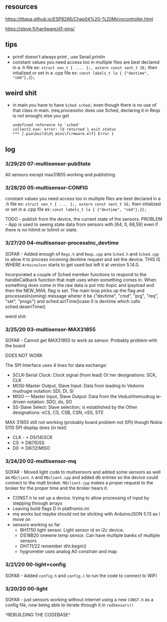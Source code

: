 ## resources

https://tttapa.github.io/ESP8266/Chap04%20-%20Microcontroller.html

https://steve.fi/hardware/d1-pins/

## tips
* printf doesn't always print , use Serail.println
* constant values you need access too in multiple files are best declared in a .h file ex: `struct sen_t { .... };, extern const sent_t SE;` then intialized or set in a .cpp file  ex: `const labels_t la {
  {"devtime", "cmd"},2};` 
## weird shit
* in main you have to have `Sched sched;` even though there is no use of that class in main. (req.processInc does use Sched, declaring it in Reqs is not enough) else you get

      undefined reference to `sched'
      collect2.exe: error: ld returned 1 exit status
      *** [.pio\build\d1_mini\firmware.elf] Error 1

## log

### 3/29/20 07-multisensor-pubState
All sensors except max31855 working and publishing

### 3/28/20 05-multisensor-CONFIG
constant values you need access too in multiple files are best declared in a .h file ex: `struct sen_t { .... };, extern const sent_t SE;` then intialized or set in a .cpp file  ex: `const labels_t la {
  {"devtime", "cmd"},2};`

TODO - publish from the device, the current state of the sensors. PROBLEM - App is used to seeing state data from sensors with [64, 0, 68,59] even if there is no hilimit or lolimit or state.


### 3/27/20 04-multisensor-processInc_devtime
SOFAR - Added enough of `Regs.h` and `Reqs.cpp`  ans `Sched.h` and `Sched.cpp` to allow it to process incoming devtime request and set the device. THIS IS WHERE `ArduinoJson` starts to get used but left it at version 5.14.0.

Incorporated a couple of Sched member functions to respond to the handleCallback function that mqtt uses when something comes in. When something does come in the raw data is put into itopic and ipayload and then the NEW_MAIL flag is set. The main loop picks up the flag and processesIn(oming) message wheter it be {"devtime", "cmd", "prg", "req", "set", "progs"} and sched.actTime()case 0 is devtime which calls sched.deseriTime() 

weird shit: 

### 3/25/20 03-multisensor-MAX31855
SOFAR - Cannot get MAX31855 to work as sensor. Probably problem with the board

DOES NOT WORK

The SPI Interface uses 4 lines for data exchange:

* SCLK-Serial Clock: Clock signal (from lead) Ot
her designations: SCK, CLK
* MOSI-Master Output, Slave Input: Data from leading to Vedomo
mudrugie notation: SDI, DI, SI
* MISO — Master Input, Slave Output: Data from the Vedushhemudrug
ie-driven notation: SDO, do, SO
* SS-Slave Select: Slave selection; is established by the
Other designations: nCS, CS, CSB, CSN, nSS, STE

MAX 31855 still not working  (probably board problem not SPI) though Nokia 5110 SPI display does (in test)

* CLK - > D5(14)SCK
* CS  ->  D8(15)SS
* D0  ->  D6(12)MISO
### 3/24/20 02-multisensor-mq
SOFAR - Moved light code to multsensors and added some sensors as well as `MQclient.h` and `MQclient.cpp` and added db entries so the device could connect to the mqtt broker. `MQclient.cpp` makes a proper request to the broker for the proper time and the broker hears it.

* CONST.h to set up a device. trying to allow processing of input by stepping through arrays
* Leaving build flags D in platfromio.ini
* mq works but maybe should not be sticking with ArduinoJSON 5.13 as I move on
* sensors working so far 
    * BH1750 light sensor. Light sensor id sn i2c device. 
    * DS18B20 onewire temp sensor. Can have multiple banks of multiple sensors
    * DHT11/22 remember dht.begin()
    * hygrometer uses analog A0 constrain and map

### 3/21/20 00-light+config
SOFAR - Added `config.h` and `config.c` to run the code to connect to WIFI

### 3/20/20 00-light
SOFAR - just sensors working without internet using a new `CONST.h` as a config file, now being able to iterate through it in `redSensors()`

^REBUILDING THE CODEBASE^